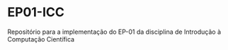 # EP01-ICC
Repositório para a implementação do EP-01 da disciplina de Introdução à Computação Científica
